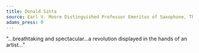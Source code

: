 ```yaml
---
title: Donald Sinta
source: Earl V. Moore Distinguished Professor Emeritus of Saxophone, The University of Michigan
adams_press: 0
---
```

"&#8230;breathtaking and spectacular&#8230;a revolution displayed in the hands of an artist&#8230;"